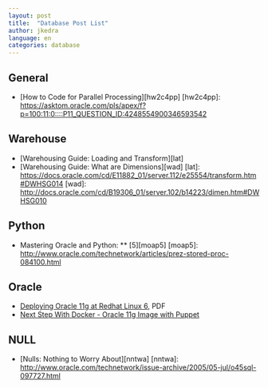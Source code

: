 ```yaml
---
layout: post
title:  "Database Post List"
author: jkedra
language: en
categories: database
---
```


## General
* [How to Code for Parallel Processing][hw2c4pp]
[hw2c4pp]: https://asktom.oracle.com/pls/apex/f?p=100:11:0::::P11_QUESTION_ID:4248554900346593542

## Warehouse
* [Warehousing Guide: Loading and Transform][lat]
* [Warehousing Guide: What are Dimensions][wad]
[lat]: https://docs.oracle.com/cd/E11882_01/server.112/e25554/transform.htm#DWHSG014
[wad]: http://docs.oracle.com/cd/B19306_01/server.102/b14223/dimen.htm#DWHSG010

## Python
* Mastering Oracle and Python:
** [5][moap5]
[moap5]: http://www.oracle.com/technetwork/articles/prez-stored-proc-084100.html

## Oracle
* [Deploying Oracle 11g at Redhat Linux 6][ora11deprh6], PDF
* [Next Step With Docker - Oracle 11g Image with Puppet][docker1]

[ora11deprh6]: https://www.redhat.com/en/files/resources/en-rhel-deploying-oracle-11gr2-on-rhel6.pdf
[docker1]: https://technology.amis.nl/2015/03/22/next-step-with-docker-create-image-for-oracle-database-12c-using-puppet/

## NULL
* [Nulls: Nothing to Worry About][nntwa]
[nntwa]: http://www.oracle.com/technetwork/issue-archive/2005/05-jul/o45sql-097727.html
